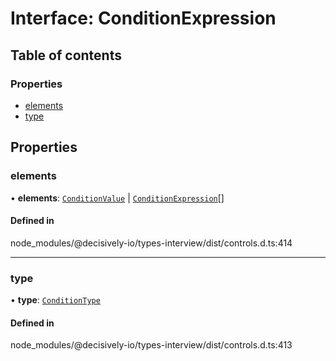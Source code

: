 # Interface: ConditionExpression

## Table of contents

### Properties

- [elements](../wiki/ConditionExpression#elements)
- [type](../wiki/ConditionExpression#type)

## Properties

### elements

• **elements**: [`ConditionValue`](../wiki/Exports#conditionvalue) \| [`ConditionExpression`](../wiki/ConditionExpression)[]

#### Defined in

node_modules/@decisively-io/types-interview/dist/controls.d.ts:414

___

### type

• **type**: [`ConditionType`](../wiki/Exports#conditiontype)

#### Defined in

node_modules/@decisively-io/types-interview/dist/controls.d.ts:413
